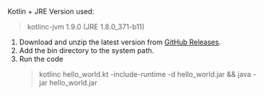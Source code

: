 Kotlin + JRE Version used:

> kotlinc-jvm 1.9.0 (JRE 1.8.0_371-b11)

1. Download and unzip the latest version from [GitHub Releases](https://github.com/JetBrains/kotlin/releases).
2. Add the bin directory to the system path.
3. Run the code
   > kotlinc hello_world.kt -include-runtime -d hello_world.jar && java -jar hello_world.jar
